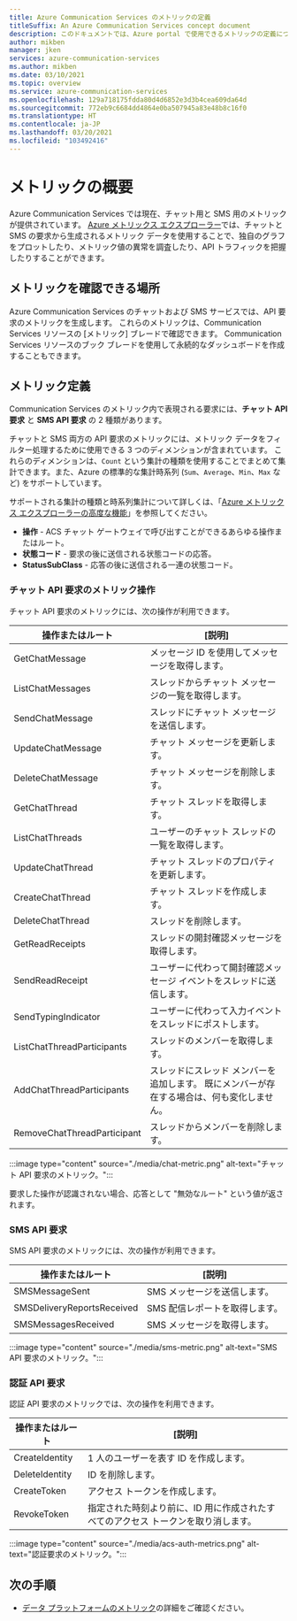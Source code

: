 ```yaml
---
title: Azure Communication Services のメトリックの定義
titleSuffix: An Azure Communication Services concept document
description: このドキュメントでは、Azure portal で使用できるメトリックの定義について説明します。
author: mikben
manager: jken
services: azure-communication-services
ms.author: mikben
ms.date: 03/10/2021
ms.topic: overview
ms.service: azure-communication-services
ms.openlocfilehash: 129a718175fdda80d4d6852e3d3b4cea609da64d
ms.sourcegitcommit: 772eb9c6684dd4864e0ba507945a83e48b8c16f0
ms.translationtype: HT
ms.contentlocale: ja-JP
ms.lasthandoff: 03/20/2021
ms.locfileid: "103492416"
---
```

# <a name="metrics-overview"></a>メトリックの概要

Azure Communication Services では現在、チャット用と SMS 用のメトリックが提供されています。 [Azure メトリックス エクスプローラー](../../azure-monitor/essentials/metrics-getting-started.md)では、チャットと SMS の要求から生成されるメトリック データを使用することで、独自のグラフをプロットしたり、メトリック値の異常を調査したり、API トラフィックを把握したりすることができます。

## <a name="where-to-find-metrics"></a>メトリックを確認できる場所

Azure Communication Services のチャットおよび SMS サービスでは、API 要求のメトリックを生成します。 これらのメトリックは、Communication Services リソースの [メトリック] ブレードで確認できます。 Communication Services リソースのブック ブレードを使用して永続的なダッシュボードを作成することもできます。

## <a name="metric-definitions"></a>メトリック定義

Communication Services のメトリック内で表現される要求には、**チャット API 要求** と **SMS API 要求** の 2 種類があります。

チャットと SMS 両方の API 要求のメトリックには、メトリック データをフィルター処理するために使用できる 3 つのディメンションが含まれています。 これらのディメンションは、`Count` という集計の種類を使用することでまとめて集計できます。また、Azure の標準的な集計時系列 (`Sum`、`Average`、`Min`、`Max` など) をサポートしています。

サポートされる集計の種類と時系列集計について詳しくは、「[Azure メトリックス エクスプローラーの高度な機能](../../azure-monitor/essentials/metrics-charts.md#aggregation)」を参照してください。

- **操作** - ACS チャット ゲートウェイで呼び出すことができるあらゆる操作またはルート。
- **状態コード** - 要求の後に送信される状態コードの応答。
- **StatusSubClass** - 応答の後に送信される一連の状態コード。 


### <a name="chat-api-request-metric-operations"></a>チャット API 要求のメトリック操作

チャット API 要求のメトリックには、次の操作が利用できます。

| 操作またはルート    | [説明]                                                                                    |
| -------------------- | ---------------------------------------------------------------------------------------------- |
| GetChatMessage       | メッセージ ID を使用してメッセージを取得します。 |
| ListChatMessages     | スレッドからチャット メッセージの一覧を取得します。 |
| SendChatMessage      | スレッドにチャット メッセージを送信します。 |
| UpdateChatMessage    | チャット メッセージを更新します。 |
| DeleteChatMessage    | チャット メッセージを削除します。 |
| GetChatThread        | チャット スレッドを取得します。 |
| ListChatThreads      | ユーザーのチャット スレッドの一覧を取得します。 |
| UpdateChatThread     | チャット スレッドのプロパティを更新します。 |
| CreateChatThread     | チャット スレッドを作成します。 |
| DeleteChatThread     | スレッドを削除します。 |
| GetReadReceipts      | スレッドの開封確認メッセージを取得します。 |
| SendReadReceipt      | ユーザーに代わって開封確認メッセージ イベントをスレッドに送信します。 |
| SendTypingIndicator           | ユーザーに代わって入力イベントをスレッドにポストします。 |
| ListChatThreadParticipants    | スレッドのメンバーを取得します。 |
| AddChatThreadParticipants     | スレッドにスレッド メンバーを追加します。 既にメンバーが存在する場合は、何も変化しません。 |
| RemoveChatThreadParticipant   | スレッドからメンバーを削除します。 |

:::image type="content" source="./media/chat-metric.png" alt-text="チャット API 要求のメトリック。":::

要求した操作が認識されない場合、応答として "無効なルート" という値が返されます。

### <a name="sms-api-requests"></a>SMS API 要求

SMS API 要求のメトリックには、次の操作が利用できます。

| 操作またはルート    | [説明]                                                                                    |
| -------------------- | ---------------------------------------------------------------------------------------------- |
| SMSMessageSent       | SMS メッセージを送信します。 |
| SMSDeliveryReportsReceived     | SMS 配信レポートを取得します。 |
| SMSMessagesReceived      | SMS メッセージを取得します。 |


:::image type="content" source="./media/sms-metric.png" alt-text="SMS API 要求のメトリック。":::

### <a name="authentication-api-requests"></a>認証 API 要求

認証 API 要求のメトリックでは、次の操作を利用できます。

| 操作またはルート    | [説明]                                                                                    |
| -------------------- | ---------------------------------------------------------------------------------------------- |
| CreateIdentity       | 1 人のユーザーを表す ID を作成します。 |
| DeleteIdentity       | ID を削除します。 |
| CreateToken          | アクセス トークンを作成します。 |
| RevokeToken          | 指定された時刻より前に、ID 用に作成されたすべてのアクセス トークンを取り消します。 |

:::image type="content" source="./media/acs-auth-metrics.png" alt-text="認証要求のメトリック。":::

## <a name="next-steps"></a>次の手順

- [データ プラットフォームのメトリック](../../azure-monitor/essentials/data-platform-metrics.md)の詳細をご確認ください。
